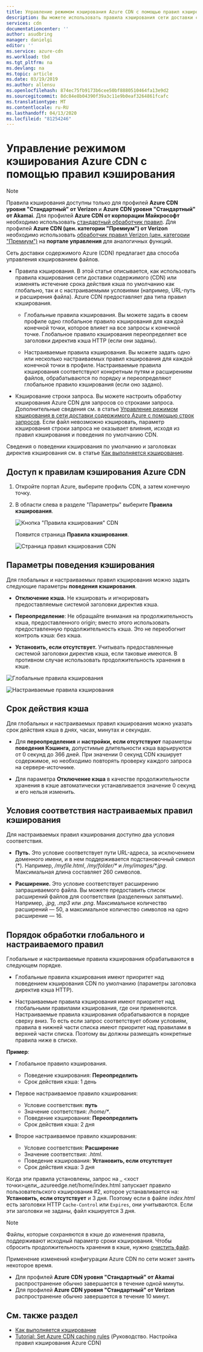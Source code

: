 ```yaml
---
title: Управление режимом кэширования Azure CDN с помощью правил кэширования | Документация Майкрософт
description: Вы можете использовать правила кэширования сети доставки содержимого (CDN) или изменять истечение срока действия кэша по умолчанию как глобально, так и с условиями (например, URL-путь и расширения файла).
services: cdn
documentationcenter: ''
author: asudbring
manager: danielgi
editor: ''
ms.service: azure-cdn
ms.workload: tbd
ms.tgt_pltfrm: na
ms.devlang: na
ms.topic: article
ms.date: 03/19/2019
ms.author: allensu
ms.openlocfilehash: 874ec75fb9173b6cee50bf8880510464fa13e9d2
ms.sourcegitcommit: 8dc84e8b04390f39a3c11e9b0eaf3264861fcafc
ms.translationtype: MT
ms.contentlocale: ru-RU
ms.lasthandoff: 04/13/2020
ms.locfileid: "81254246"
---
```

# <a name="control-azure-cdn-caching-behavior-with-caching-rules"></a>Управление режимом кэширования Azure CDN с помощью правил кэширования

> [!NOTE] 
> Правила кэширования доступны только для профилей **Azure CDN уровня "Стандартный" от Verizon** и **Azure CDN уровня "Стандартный" от Akamai**. Для профилей **Azure CDN от корпорации Майкрософт** необходимо использовать [стандартный обработчик правил](cdn-standard-rules-engine-reference.md). Для профилей **Azure CDN (цен. категории "Премиум") от Verizon** необходимо использовать [обработчик правил Verizon (цен. категории "Премиум")](cdn-rules-engine.md) на **портале управления** для аналогичных функций.
 
Сеть доставки содержимого Azure (CDN) предлагает два способа управления кэшированием файлов. 

- Правила кэширования. В этой статье описывается, как использовать правила кэширования сети доставки содержимого (CDN) или изменять истечение срока действия кэша по умолчанию как глобально, так и с настраиваемыми условиями (например, URL-путь и расширения файла). Azure CDN предоставляет два типа правил кэширования.

   - Глобальные правила кэширования. Вы можете задать в своем профиле одно глобальное правило кэширования для каждой конечной точки, которое влияет на все запросы к конечной точке. Глобальное правило кэширования переопределяет все заголовки директив кэша HTTP (если они заданы).

   - Настраиваемые правила кэширования. Вы можете задать одно или несколько настраиваемых правил кэширования для каждой конечной точки в профиле. Настраиваемые правила кэширования соответствуют конкретным путям и расширениям файлов, обрабатываются по порядку и переопределяют глобальное правило кэширования (если оно задано). 

- Кэширование строки запроса. Вы можете настроить обработку кэширования Azure CDN для запросов со строками запроса. Дополнительные сведения см. в статье [Управление режимом кэширования в сети доставки содержимого Azure с помощью строк запросов](cdn-query-string.md). Если файл невозможно кэшировать, параметр кэширования строки запроса не оказывает влияния, исходя из правил кэширования и поведения по умолчанию CDN.

Сведения о поведении кэширования по умолчанию и заголовках директив кэширования см. в статье [Как выполняется кэширование](cdn-how-caching-works.md). 


## <a name="accessing-azure-cdn-caching-rules"></a>Доступ к правилам кэширования Azure CDN

1. Откройте портал Azure, выберите профиль CDN, а затем конечную точку.

2. В области слева в разделе "Параметры" выберите **Правила кэширования**.

   ![Кнопка "Правила кэширования" CDN](./media/cdn-caching-rules/cdn-caching-rules-btn.png)

   Появится страница **Правила кэширования**.

   ![Страница правил кэширования CDN](./media/cdn-caching-rules/cdn-caching-rules-page.png)


## <a name="caching-behavior-settings"></a>Параметры поведения кэширования
Для глобальных и настраиваемых правил кэширования можно задать следующие параметры **поведения кэширования**.

- **Отключение кэша.** Не кэшировать и игнорировать предоставляемые системой заголовки директив кэша.

- **Переопределение**: Не обращайте внимания на продолжительность кэша, предоставленного origin; вместо этого использовать предоставленную продолжительность кэша. Это не переобогнит контроль кэша: без кэша.

- **Установить, если отсутствует.** Учитывать предоставленные системой заголовки директив кэша, если таковые имеются. В противном случае использовать продолжительность хранения в кэше.

![Глобальные правила кэширования](./media/cdn-caching-rules/cdn-global-caching-rules.png)

![Настраиваемые правила кэширования](./media/cdn-caching-rules/cdn-custom-caching-rules.png)

## <a name="cache-expiration-duration"></a>Срок действия кэша
Для глобальных и настраиваемых правил кэширования можно указать срок действия кэша в днях, часах, минутах и секундах.

- Для **переопределения** и **настройки, если отсутствуют** параметры **поведения Кэшинга,** допустимые длительности кэша варьируются от 0 секунд до 366 дней. При значении 0 секунд CDN кэширует содержимое, но необходимо повторять проверку каждого запроса на сервере-источнике.

- Для параметра **Отключение кэша** в качестве продолжительности хранения в кэше автоматически устанавливается значение 0 секунд и его нельзя изменить.

## <a name="custom-caching-rules-match-conditions"></a>Условия соответствия настраиваемых правил кэширования

Для настраиваемых правил кэширования доступно два условия соответствия.
 
- **Путь.** Это условие соответствует пути URL-адреса, за исключением доменного имени, и в нем поддерживается подстановочный символ (\*). Например, _/myfile.html_, _/my/folder/*_ и _/my/images/*.jpg_. Максимальная длина составляет 260 символов.

- **Расширение.** Это условие соответствует расширению запрашиваемого файла. Вы можете предоставить список расширений файлов для соответствия (разделенных запятыми). Например, _.jpg_, _.mp3_ или _.png_. Максимальное количество расширений — 50, а максимальное количество символов на одно расширение — 16. 

## <a name="global-and-custom-rule-processing-order"></a>Порядок обработки глобального и настраиваемого правил
Глобальные и настраиваемые правила кэширования обрабатываются в следующем порядке.

- Глобальные правила кэширования имеют приоритет над поведением кэширования CDN по умолчанию (параметры заголовка директив кэша HTTP). 

- Настраиваемые правила кэширования имеют приоритет над глобальными правилами кэширования, где они применяются. Настраиваемые правила кэширования обрабатываются в порядке сверху вниз. То есть если запрос соответствует обоим условиям, правила в нижней части списка имеют приоритет над правилами в верхней части списка. Поэтому вы должны размещать конкретные правила ниже в списке.

**Пример**:
- Глобальное правило кэширования. 
   - Поведение кэширования: **Переопределить**
   - Срок действия кэша: 1 день

- Первое настраиваемое правило кэширования:
   - Условие соответствия: **путь**
   - Значение соответствия: _/home/*_.
   - Поведение кэширования: **Переопределить**
   - Срок действия кэша: 2 дня

- Второе настраиваемое правило кэширования:
   - Условие соответствия: **Расширение**
   - Значение соответствия: _.html_.
   - Поведение кэширования: **Установить, если отсутствует**
   - Срок действия кэша: 3 дня

Когда эти правила установлены, запрос на _ &lt;хост точки&gt;цели_.azureedge.net/home/index.html запускает правило пользовательского кэширования #2, которое устанавливается на: **Установить, если отсутствует** и 3 дня. Поэтому если в файле *index.html* есть заголовки HTTP `Cache-Control` или `Expires`, они учитываются. Если эти заголовки не заданы, файл кэшируется 3 дня.

> [!NOTE] 
> Файлы, которые сохраняются в кэше до изменения правила, поддерживают исходный параметр сроки кэширования. Чтобы сбросить продолжительность хранения в кэше, нужно [очистить файл](cdn-purge-endpoint.md). 
>
> Применение изменений конфигурации Azure CDN по сети может занять некоторое время. 
> - Для профилей **Azure CDN уровня "Стандартный" от Akamai** распространение обычно завершается в течение одной минуты. 
> - Для профилей **Azure CDN уровня "Стандартный" от Verizon** распространение обычно завершается в течение 10 минут.  
>

## <a name="see-also"></a>См. также раздел

- [Как выполняется кэширование](cdn-how-caching-works.md)
- [Tutorial: Set Azure CDN caching rules](cdn-caching-rules-tutorial.md) (Руководство. Настройка правил кэширования Azure CDN)
